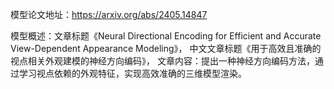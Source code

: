 模型论文地址：https://arxiv.org/abs/2405.14847

模型概述：文章标题《Neural Directional Encoding for Efficient and Accurate View-Dependent Appearance Modeling》，
中文文章标题《用于高效且准确的视点相关外观建模的神经方向编码》，
文章内容：提出一种神经方向编码方法，通过学习视点依赖的外观特征，实现高效准确的三维模型渲染。
